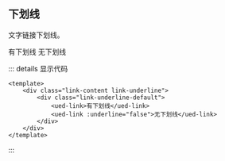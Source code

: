 ## 下划线

文字链接下划线。

<div class="link-content link-underline">
  <div class="link-underline-default">
    <ued-link class="vp-raw">有下划线</ued-link>
    <ued-link class="vp-raw" :underline="false">无下划线</ued-link>
  </div>
</div>

::: details 显示代码

```vue
<template>
	<div class="link-content link-underline">
		<div class="link-underline-default">
			<ued-link>有下划线</ued-link>
			<ued-link :underline="false">无下划线</ued-link>
		</div>
	</div>
</template>
```

:::
